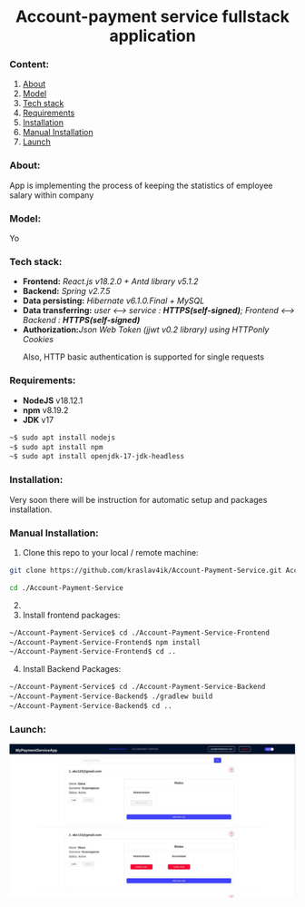<h1 style="text-align: center">Account-payment service fullstack application</h1>

<h3>Content:</h3>
<ol>
<li><a href="#about">About</a></li>
<li><a href="#model">Model</a></li>
<li><a href="#techstack">Tech stack</a></li>
<li><a href="#reqr">Requirements</a></li>
<li><a href="#inst">Installation</a></li>
<li><a href="#maninst">Manual Installation</a></li>
<li><a href="#launch">Launch</a></li>





</ol>

<h3 id="about">About:</h3>
App is implementing the process of keeping the statistics of employee salary within company
<h3 id="model">Model:</h3>
Yo

<h3 id="techstack">Tech stack:</h3>
<ul>
<li><b>Frontend:</b> <i>React.js v18.2.0 + Antd library v5.1.2</i></li>
<li><b>Backend:</b> <i>Spring v2.7.5</i></li>
<li><b>Data persisting:</b> <i>Hibernate v6.1.0.Final + MySQL</i></li>
<li><b>Data transferring:</b> <i>user <--> service : <b>HTTPS(self-signed)</b>; Frontend <--> Backend : <b>HTTPS(self-signed)</b></i></li>
<li><b>Authorization:</b><i>Json Web Token (jjwt v0.2 library) using HTTPonly Cookies</i></li>

Also, HTTP basic authentication is supported for single requests
</ul>

<h3 id="reqr">Requirements:</h3>
  
<ul>
  <li><b>NodeJS</b> v18.12.1</li>
  <li><b>npm</b> v8.19.2</li>
  <li><b>JDK</b> v17</li>
</ul>  

```bash
~$ sudo apt install nodejs
~$ sudo apt install npm
~$ sudo apt install openjdk-17-jdk-headless
```

<h3 id="inst">Installation:</h3>

Very soon there will be instruction for automatic setup and packages installation.

<h3 id="maninst">Manual Installation:</h3>

1. Clone this repo to your local / remote machine:
```bash
git clone https://github.com/kraslav4ik/Account-Payment-Service.git Account-Payment-Service
```
```bash
cd ./Account-Payment-Service
```

2. 
3. Install frontend packages:
```bash
~/Account-Payment-Service$ cd ./Account-Payment-Service-Frontend
~/Account-Payment-Service-Frontend$ npm install
~/Account-Payment-Service-Frontend$ cd ..
```

4. Install Backend Packages:
```bash
~/Account-Payment-Service$ cd ./Account-Payment-Service-Backend
~/Account-Payment-Service-Backend$ ./gradlew build
~/Account-Payment-Service-Backend$ cd ..
```

<h3 id="launch">Launch:</h3>
<img src="https://github.com/kraslav4ik/Account-Payment-Service/blob/master/img/AppScreen.jpg" alt="pic"/>
